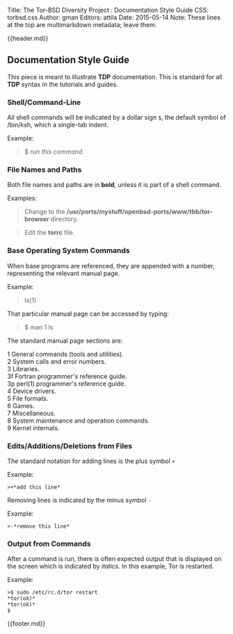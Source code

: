 Title: The Tor-BSD Diversity Project : Documentation Style Guide
CSS: torbsd.css
Author: gman
Editors: attila
Date: 2015-05-14
Note: These lines at the top are multimarkdown metadata; leave them.

{{header.md}}

## Documentation Style Guide ##

This piece is meant to illustrate __TDP__ documentation. This is standard for all __TDP__ syntax in the tutorials and guides.

### Shell/Command-Line ###

All shell commands will be indicated by a dollar sign `$`, the default symbol of /bin/ksh, which a single-tab indent.

Example:

>$ *run this command*

### File Names and Paths ###

Both file names and paths are in __bold__, unless it is part of a shell command.

Examples:

>Change to the __/usr/ports/mystuff/openbsd-ports/www/tbb/tor-browser__ directory.

>Edit the __torrc__ file.

### Base Operating System Commands ###

When base programs are referenced, they are appended with a number, representing the relevant manual page.

Example:

>ls(1)

That particular manual page can be accessed by typing:

>$ man 1 ls

The standard manual page sections are:

1  General commands (tools and utilities).  
2  System calls and error numbers.  
3   Libraries.  
3f  Fortran programmer's reference guide.  
3p  perl(1) programmer's reference guide.  
4   Device drivers.  
5   File formats.  
6   Games.  
7   Miscellaneous.  
8   System maintenance and operation commands.  
9   Kernel internals.  


### Edits/Additions/Deletions from Files ###

The standard notation for adding lines is the plus symbol `+`

Example:

```
>+*add this line*
```

Removing lines is indicated by the minus symbol `-`

Example:

```
>-*remove this line*
```

### Output from Commands ###

After a command is run, there is often expected output that is displayed on the screen which is indicated by *italics*. In this example, Tor is restarted.

Example:

```
>$ sudo /etc/rc.d/tor restart  
*tor(ok)*  
*tor(ok)*  
$ 
```

{{footer.md}}
